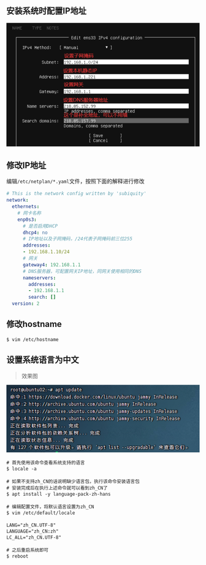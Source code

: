 ## 安装系统时配置IP地址

![image-20230506164441467](img/ubuntu/image-20230506164441467.png)



## 修改IP地址

编辑`/etc/netplan/*.yaml`文件，按照下面的解释进行修改

```yaml
# This is the network config written by 'subiquity'
network:
  ethernets:
    # 网卡名称
    enp0s3:
      # 是否启用DHCP
      dhcp4: no
      # IP地址以及子网掩码，/24代表子网掩码前三位255
      addresses:
      - 192.168.1.10/24
      # 网关
      gateway4: 192.168.1.1
      # DNS服务器，可配置网关IP地址，同网关使用相同的DNS
      nameservers:
        addresses:
        - 192.168.1.1
        search: []
  version: 2
```



## 修改hostname

```shell
$ vim /etc/hostname
```



## 设置系统语言为中文

> 效果图

![image-20230506164509410](img/ubuntu/image-20230506164509410.png)

```shell
# 首先使用该命令查看系统支持的语言
$ locale -a

# 如果不支持zh_CN的话说明缺少语言包，执行该命令安装语言包
# 安装完成后在执行上述命令就可以看到zh_CN了
$ apt install -y language-pack-zh-hans

# 编辑配置文件，将默认语言设置为zh_CN
$ vim /etc/default/locale

LANG="zh_CN.UTF-8"
LANGUAGE="zh_CN:zh"
LC_ALL="zh_CN.UTF-8"

# 之后重启系统即可
$ reboot
```
